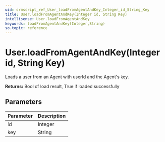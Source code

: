 ```yaml
---
uid: crmscript_ref_User_loadFromAgentAndKey_Integer_id_String_Key
title: User.loadFromAgentAndKey(Integer id, String Key)
intellisense: User.loadFromAgentAndKey
keywords: loadFromAgentAndKey(Integer,String)
so.topic: reference
---
```


# User.loadFromAgentAndKey(Integer id, String Key)

Loads a user from an Agent with userId and the Agent's key.

**Returns:** Bool of load result, True if loaded successfully

## Parameters

| Parameter | Description |
|--|---|
| id | Integer | id of the user |
| key | String | key of the agent |
